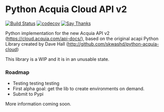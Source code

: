 # Python Acquia Cloud API v2

[![Build Status](https://travis-ci.org/pmatias/python-acquia-cloud-2.svg?branch=master)](https://travis-ci.org/pmatias/python-acquia-cloud-2) [![codecov](https://codecov.io/gh/pmatias/python-acquia-cloud-2/branch/master/graph/badge.svg)](https://codecov.io/gh/pmatias/python-acquia-cloud-2)
 [![Say Thanks](https://img.shields.io/badge/Say%20Thanks-!-1EAEDB.svg)](https://saythanks.io/to/pmatias)

Python implementation for the new Acquia API v2 (https://cloud.acquia.com/api-docs/),
based on the original acapi Python Library created by Dave Hall (http://github.com/skwashd/python-acquia-cloud)


This library is a WIP and it is in an unusable state.

### Roadmap

* Testing testing testing
* First alpha goal: get the lib to create environments on demand.
* Submit to Pypi

More information coming soon.